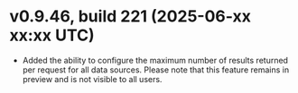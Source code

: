 # v0.9.46, build 221 (2025-06-xx xx:xx UTC)
- Added the ability to configure the maximum number of results returned per request for all data sources. Please note that this feature remains in preview and is not visible to all users.